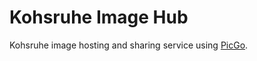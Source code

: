 # Kohsruhe Image Hub
Kohsruhe image hosting and sharing service using [PicGo](https://picgo.github.io/PicGo-Doc/).
